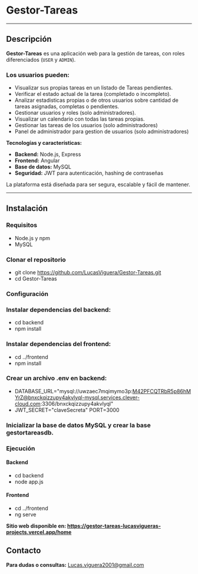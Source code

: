 # Gestor-Tareas

---

## Descripción
**Gestor-Tareas** es una aplicación web para la gestión de tareas, con roles diferenciados (`USER` y `ADMIN`).

### Los usuarios pueden:
- Visualizar sus propias tareas en un listado de Tareas pendientes.  
- Verificar el estado actual de la tarea (completado o incompleto). 
- Analizar estadisticas propias o de otros usuarios sobre cantidad de tareas asignadas, completas o pendientes.
- Gestionar usuarios y roles (solo administradores).
- Visualizar un calendario con todas las tareas propias.
- Gestionar las tareas de los usuarios (solo administradores)
- Panel de administrador para gestion de usuarios (solo administradores)

**Tecnologías y características:**

- **Backend:** Node.js, Express  
- **Frontend:** Angular  
- **Base de datos:** MySQL  
- **Seguridad:** JWT para autenticación, hashing de contraseñas  

La plataforma está diseñada para ser segura, escalable y fácil de mantener.

---

## Instalación

### Requisitos
- Node.js y npm  
- MySQL  

### Clonar el repositorio
- git clone https://github.com/LucasViguera/Gestor-Tareas.git
- cd Gestor-Tareas

### Configuración

### Instalar dependencias del backend:

- cd backend
- npm install


### Instalar dependencias del frontend:

- cd ../frontend
- npm install

### Crear un archivo .env en backend:

- DATABASE_URL="mysql://uwzaec7mqimymo3p:M42PFCQTRbR5p86hMYrZ@bnxckqizzupy4akvlyql-mysql.services.clever-cloud.com:3306/bnxckqizzupy4akvlyql"
- JWT_SECRET="claveSecreta"
PORT=3000


### Inicializar la base de datos MySQL y crear la base gestortareasdb.

### Ejecución
#### Backend
- cd backend
- node app.js


#### Frontend
- cd ../frontend
- ng serve

**Sitio web disponible en: https://gestor-tareas-lucasvigueras-projects.vercel.app/home**

## Contacto

**Para dudas o consultas:** Lucas.viguera2001@gmail.com